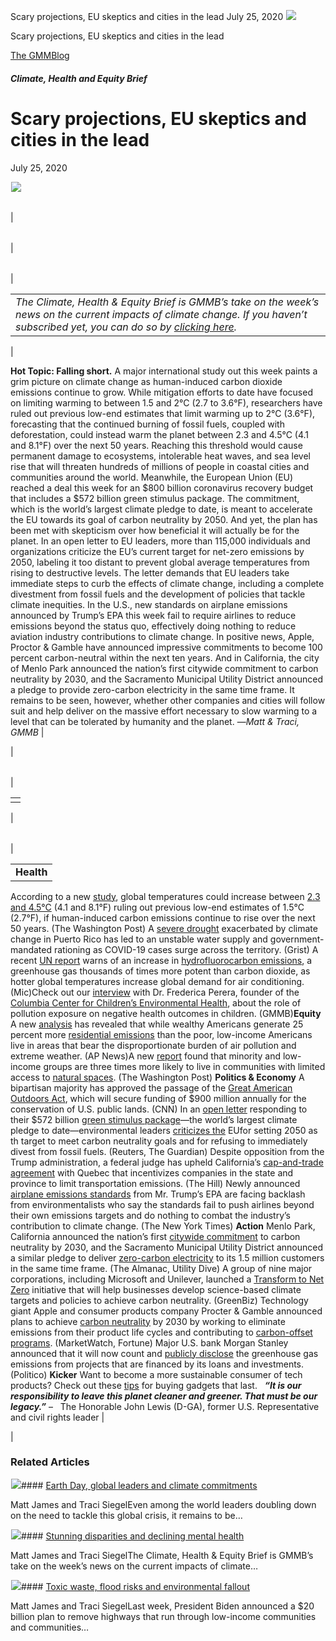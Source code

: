 



Scary projections, EU skeptics and cities in the lead
July 25, 2020
![](data:image/gif;base64,R0lGODlhAQABAAAAACH5BAEKAAEALAAAAAABAAEAAAICTAEAOw==)![](https://www.gmmb.com/wp-content/uploads/2020/11/07.24-header-scaled.jpg)



Scary projections, EU skeptics and cities in the lead





 [The GMMBlog](/blog/)



##### Climate, Health and Equity Brief

 Scary projections, EU skeptics and cities in the lead
=====================================================


July 25, 2020



![](data:image/gif;base64,R0lGODlhAQABAAAAACH5BAEKAAEALAAAAAABAAEAAAICTAEAOw==)![](https://www.gmmb.com/wp-content/uploads/2020/11/07.24-header-552x552.jpg) 




|  |  |  |  |
| --- | --- | --- | --- |
| 

|  |  |  |
| --- | --- | --- |
| 

|  |  |
| --- | --- |
| 

|  |
| --- |
| *The Climate, Health & Equity Brief is GMMB’s take on the week’s news on the current impacts of climate change. If you haven’t subscribed yet, you can do so by [clicking here](https://mailchimp.us4.list-manage.com/subscribe?u=f2f8c4bdabe1a2a83f914e813&id=4a13a601e2).* |

 |

**Hot Topic: Falling short.** A major international study out this week paints a grim picture on climate change as human-induced carbon dioxide emissions continue to grow. While mitigation efforts to date have focused on limiting warming to between 1.5 and 2°C (2.7 to 3.6°F), researchers have ruled out previous low-end estimates that limit warming up to 2°C (3.6°F), forecasting that the continued burning of fossil fuels, coupled with deforestation, could instead warm the planet between 2.3 and 4.5°C (4.1 and 8.1°F) over the next 50 years. Reaching this threshold would cause permanent damage to ecosystems, intolerable heat waves, and sea level rise that will threaten hundreds of millions of people in coastal cities and communities around the world.
Meanwhile, the European Union (EU) reached a deal this week for an $800 billion coronavirus recovery budget that includes a $572 billion green stimulus package. The commitment, which is the world’s largest climate pledge to date, is meant to accelerate the EU towards its goal of carbon neutrality by 2050. And yet, the plan has been met with skepticism over how beneficial it will actually be for the planet. In an open letter to EU leaders, more than 115,000 individuals and organizations criticize the EU’s current target for net-zero emissions by 2050, labeling it too distant to prevent global average temperatures from rising to destructive levels. The letter demands that EU leaders take immediate steps to curb the effects of climate change, including a complete divestment from fossil fuels and the development of policies that tackle climate inequities.
In the U.S., new standards on airplane emissions announced by Trump’s EPA this week fail to require airlines to reduce emissions beyond the status quo, effectively doing nothing to reduce aviation industry contributions to climate change.
In positive news, Apple, Proctor & Gamble have announced impressive commitments to become 100 percent carbon-neutral within the next ten years. And in California, the city of Menlo Park announced the nation’s first citywide commitment to carbon neutrality by 2030, and the Sacramento Municipal Utility District announced a pledge to provide zero-carbon electricity in the same time frame. It remains to be seen, however, whether other companies and cities will follow suit and help deliver on the massive effort necessary to slow warming to a level that can be tolerated by humanity and the planet.
—*Matt & Traci, GMMB* |

 |




|  |  |
| --- | --- |
| 

|  |
| --- |
|  |

 |




|  |  |
| --- | --- |
| 

|  |
| --- |
| **Health**
According to a new [study](https://urldefense.proofpoint.com/v2/url?u=https-3A__mailchimp.us4.list-2Dmanage.com_track_click-3Fu-3Df2f8c4bdabe1a2a83f914e813-26id-3D382b19fc5b-26e-3Ded33d5c27b&d=DwMFaQ&c=HdAUNv_EOZyljLc1cjbHCq-Eo7r1kRHoywhQbi81uaA&r=OlWCtgefXwdU4GCWoW0FDr4qslGw8TxjBzx3nmHvVzo&m=DYuTa083PalUtdku5Jfu45chnumCPokq9ryNUPwmpM4&s=-njz5uhREEDEb3V4_dn4-Ijo9LHx8UBRhnhYQWsWVBQ&e=), global temperatures could increase between [2.3 and 4.5°C](https://urldefense.proofpoint.com/v2/url?u=https-3A__mailchimp.us4.list-2Dmanage.com_track_click-3Fu-3Df2f8c4bdabe1a2a83f914e813-26id-3D807d53a7f7-26e-3Ded33d5c27b&d=DwMFaQ&c=HdAUNv_EOZyljLc1cjbHCq-Eo7r1kRHoywhQbi81uaA&r=OlWCtgefXwdU4GCWoW0FDr4qslGw8TxjBzx3nmHvVzo&m=DYuTa083PalUtdku5Jfu45chnumCPokq9ryNUPwmpM4&s=Atnkngu6RN0YzPbX-g_kFTdXcAmy6jU7QpHQd6vqlSc&e=) (4.1 and 8.1°F) ruling out previous low-end estimates of 1.5°C (2.7°F), if human-induced carbon emissions continue to rise over the next 50 years. (The Washington Post) A [severe drought](https://urldefense.proofpoint.com/v2/url?u=https-3A__mailchimp.us4.list-2Dmanage.com_track_click-3Fu-3Df2f8c4bdabe1a2a83f914e813-26id-3D7703d9f22f-26e-3Ded33d5c27b&d=DwMFaQ&c=HdAUNv_EOZyljLc1cjbHCq-Eo7r1kRHoywhQbi81uaA&r=OlWCtgefXwdU4GCWoW0FDr4qslGw8TxjBzx3nmHvVzo&m=DYuTa083PalUtdku5Jfu45chnumCPokq9ryNUPwmpM4&s=Ri8dVyCIg6f3wtbhnbbefKMU3C5MKUZ2Gp5TLiOiRdI&e=) exacerbated by climate change in Puerto Rico has led to an unstable water supply and government-mandated rationing as COVID-19 cases surge across the territory. (Grist) A recent [UN report](https://urldefense.proofpoint.com/v2/url?u=https-3A__mailchimp.us4.list-2Dmanage.com_track_click-3Fu-3Df2f8c4bdabe1a2a83f914e813-26id-3D73ff275b46-26e-3Ded33d5c27b&d=DwMFaQ&c=HdAUNv_EOZyljLc1cjbHCq-Eo7r1kRHoywhQbi81uaA&r=OlWCtgefXwdU4GCWoW0FDr4qslGw8TxjBzx3nmHvVzo&m=DYuTa083PalUtdku5Jfu45chnumCPokq9ryNUPwmpM4&s=idgqPhhYSUyhg_O0H1kqB78msTPwJFTdMdZXii6qaQI&e=) warns of an increase in [hydrofluorocarbon emissions](https://urldefense.proofpoint.com/v2/url?u=https-3A__mailchimp.us4.list-2Dmanage.com_track_click-3Fu-3Df2f8c4bdabe1a2a83f914e813-26id-3D2f59961106-26e-3Ded33d5c27b&d=DwMFaQ&c=HdAUNv_EOZyljLc1cjbHCq-Eo7r1kRHoywhQbi81uaA&r=OlWCtgefXwdU4GCWoW0FDr4qslGw8TxjBzx3nmHvVzo&m=DYuTa083PalUtdku5Jfu45chnumCPokq9ryNUPwmpM4&s=jzFtdAq3P73nWqb9eObrTqw5q4Epb9QbM3cswY0foZs&e=), a greenhouse gas thousands of times more potent than carbon dioxide, as hotter global temperatures increase global demand for air conditioning. (Mic)Check out our [interview](https://urldefense.proofpoint.com/v2/url?u=https-3A__mailchimp.us4.list-2Dmanage.com_track_click-3Fu-3Df2f8c4bdabe1a2a83f914e813-26id-3D83535a9e08-26e-3Ded33d5c27b&d=DwMFaQ&c=HdAUNv_EOZyljLc1cjbHCq-Eo7r1kRHoywhQbi81uaA&r=OlWCtgefXwdU4GCWoW0FDr4qslGw8TxjBzx3nmHvVzo&m=DYuTa083PalUtdku5Jfu45chnumCPokq9ryNUPwmpM4&s=0T7HyR2xb9mCwCiPYYtS-kfpSR9Mz0WzhKj83UeisY8&e=) with Dr. Frederica Perera, founder of the [Columbia Center for Children’s Environmental Health](https://urldefense.proofpoint.com/v2/url?u=https-3A__mailchimp.us4.list-2Dmanage.com_track_click-3Fu-3Df2f8c4bdabe1a2a83f914e813-26id-3D68ec6629c1-26e-3Ded33d5c27b&d=DwMFaQ&c=HdAUNv_EOZyljLc1cjbHCq-Eo7r1kRHoywhQbi81uaA&r=OlWCtgefXwdU4GCWoW0FDr4qslGw8TxjBzx3nmHvVzo&m=DYuTa083PalUtdku5Jfu45chnumCPokq9ryNUPwmpM4&s=hTLVwFAfkKl22fksz71s0PW8KB0ozG3MSn-8HKV-0UM&e=), about the role of pollution exposure on negative health outcomes in children. (GMMB)**Equity**
A new [analysis](https://urldefense.proofpoint.com/v2/url?u=https-3A__mailchimp.us4.list-2Dmanage.com_track_click-3Fu-3Df2f8c4bdabe1a2a83f914e813-26id-3Dd0880d36da-26e-3Ded33d5c27b&d=DwMFaQ&c=HdAUNv_EOZyljLc1cjbHCq-Eo7r1kRHoywhQbi81uaA&r=OlWCtgefXwdU4GCWoW0FDr4qslGw8TxjBzx3nmHvVzo&m=DYuTa083PalUtdku5Jfu45chnumCPokq9ryNUPwmpM4&s=iKZLm9NVrZpPThytMaE74SAOJQElASD2bKkvhktaX94&e=) has revealed that while wealthy Americans generate 25 percent more [residential emissions](https://urldefense.proofpoint.com/v2/url?u=https-3A__mailchimp.us4.list-2Dmanage.com_track_click-3Fu-3Df2f8c4bdabe1a2a83f914e813-26id-3Df541f25db2-26e-3Ded33d5c27b&d=DwMFaQ&c=HdAUNv_EOZyljLc1cjbHCq-Eo7r1kRHoywhQbi81uaA&r=OlWCtgefXwdU4GCWoW0FDr4qslGw8TxjBzx3nmHvVzo&m=DYuTa083PalUtdku5Jfu45chnumCPokq9ryNUPwmpM4&s=-7Ot1hSGJ40YsUx24TIPTMcV4GGWoSBfdzf5DrOe1UQ&e=) than the poor, low-income Americans live in areas that bear the disproportionate burden of air pollution and extreme weather. (AP News)A new [report](https://urldefense.proofpoint.com/v2/url?u=https-3A__mailchimp.us4.list-2Dmanage.com_track_click-3Fu-3Df2f8c4bdabe1a2a83f914e813-26id-3D9455b61a2a-26e-3Ded33d5c27b&d=DwMFaQ&c=HdAUNv_EOZyljLc1cjbHCq-Eo7r1kRHoywhQbi81uaA&r=OlWCtgefXwdU4GCWoW0FDr4qslGw8TxjBzx3nmHvVzo&m=DYuTa083PalUtdku5Jfu45chnumCPokq9ryNUPwmpM4&s=PJirpv1pATD3WwyHQNDROCceUzRwzmoFrebH6i7yYfk&e=) found that minority and low-income groups are three times more likely to live in communities with limited access to [natural spaces](https://urldefense.proofpoint.com/v2/url?u=https-3A__mailchimp.us4.list-2Dmanage.com_track_click-3Fu-3Df2f8c4bdabe1a2a83f914e813-26id-3Dc67260cfb7-26e-3Ded33d5c27b&d=DwMFaQ&c=HdAUNv_EOZyljLc1cjbHCq-Eo7r1kRHoywhQbi81uaA&r=OlWCtgefXwdU4GCWoW0FDr4qslGw8TxjBzx3nmHvVzo&m=DYuTa083PalUtdku5Jfu45chnumCPokq9ryNUPwmpM4&s=WrCAxwnyOOxBJAkSIVSKhvOlI80dA37tdG3kpFicmmE&e=). (The Washington Post)
**Politics & Economy**
A bipartisan majority has approved the passage of the [Great American Outdoors Act](https://urldefense.proofpoint.com/v2/url?u=https-3A__mailchimp.us4.list-2Dmanage.com_track_click-3Fu-3Df2f8c4bdabe1a2a83f914e813-26id-3D05290ba0da-26e-3Ded33d5c27b&d=DwMFaQ&c=HdAUNv_EOZyljLc1cjbHCq-Eo7r1kRHoywhQbi81uaA&r=OlWCtgefXwdU4GCWoW0FDr4qslGw8TxjBzx3nmHvVzo&m=DYuTa083PalUtdku5Jfu45chnumCPokq9ryNUPwmpM4&s=S9T2FRhbEsuWACPpionGfPj5atFRYEj632nuPV-HU_I&e=), which will secure funding of $900 million annually for the conservation of U.S. public lands. (CNN)
In an [open letter](https://urldefense.proofpoint.com/v2/url?u=https-3A__mailchimp.us4.list-2Dmanage.com_track_click-3Fu-3Df2f8c4bdabe1a2a83f914e813-26id-3Dcf8d311c5e-26e-3Ded33d5c27b&d=DwMFaQ&c=HdAUNv_EOZyljLc1cjbHCq-Eo7r1kRHoywhQbi81uaA&r=OlWCtgefXwdU4GCWoW0FDr4qslGw8TxjBzx3nmHvVzo&m=DYuTa083PalUtdku5Jfu45chnumCPokq9ryNUPwmpM4&s=Z2l7uyk1QSIGU8mxhLYZETK7QB4evS5egkLVLNPYfUQ&e=) responding to their $572 billion [green stimulus package](https://urldefense.proofpoint.com/v2/url?u=https-3A__mailchimp.us4.list-2Dmanage.com_track_click-3Fu-3Df2f8c4bdabe1a2a83f914e813-26id-3D7fed5c019a-26e-3Ded33d5c27b&d=DwMFaQ&c=HdAUNv_EOZyljLc1cjbHCq-Eo7r1kRHoywhQbi81uaA&r=OlWCtgefXwdU4GCWoW0FDr4qslGw8TxjBzx3nmHvVzo&m=DYuTa083PalUtdku5Jfu45chnumCPokq9ryNUPwmpM4&s=YJrXUkoHOGB3y1NML5ZJ0bnUbrEzUJQ53m3t19PVI7E&e=)—the world’s largest climate pledge to date—environmental leaders [criticizes the](https://urldefense.proofpoint.com/v2/url?u=https-3A__mailchimp.us4.list-2Dmanage.com_track_click-3Fu-3Df2f8c4bdabe1a2a83f914e813-26id-3Dcfb54f46da-26e-3Ded33d5c27b&d=DwMFaQ&c=HdAUNv_EOZyljLc1cjbHCq-Eo7r1kRHoywhQbi81uaA&r=OlWCtgefXwdU4GCWoW0FDr4qslGw8TxjBzx3nmHvVzo&m=DYuTa083PalUtdku5Jfu45chnumCPokq9ryNUPwmpM4&s=ZKXQfReC_tY99kNOLZ45P2CKJSRqj820QCHOlkBs6FI&e=) EUfor setting 2050 as th target to meet carbon neutrality goals and for refusing to immediately divest from fossil fuels. (Reuters, The Guardian)
Despite opposition from the Trump administration, a federal judge has upheld California’s [cap-and-trade agreement](https://urldefense.proofpoint.com/v2/url?u=https-3A__mailchimp.us4.list-2Dmanage.com_track_click-3Fu-3Df2f8c4bdabe1a2a83f914e813-26id-3D84427e8598-26e-3Ded33d5c27b&d=DwMFaQ&c=HdAUNv_EOZyljLc1cjbHCq-Eo7r1kRHoywhQbi81uaA&r=OlWCtgefXwdU4GCWoW0FDr4qslGw8TxjBzx3nmHvVzo&m=DYuTa083PalUtdku5Jfu45chnumCPokq9ryNUPwmpM4&s=8jtry4iO8EfQGbebqn-1Jh0H7PG5dWM_mNw0gQ_qN3o&e=) with Quebec that incentivizes companies in the state and province to limit transportation emissions. (The Hill)
Newly announced [airplane emissions standards](https://urldefense.proofpoint.com/v2/url?u=https-3A__mailchimp.us4.list-2Dmanage.com_track_click-3Fu-3Df2f8c4bdabe1a2a83f914e813-26id-3D613f2cf84b-26e-3Ded33d5c27b&d=DwMFaQ&c=HdAUNv_EOZyljLc1cjbHCq-Eo7r1kRHoywhQbi81uaA&r=OlWCtgefXwdU4GCWoW0FDr4qslGw8TxjBzx3nmHvVzo&m=DYuTa083PalUtdku5Jfu45chnumCPokq9ryNUPwmpM4&s=PgvX37uz3cPlvBCRVGertDH5NIuLdNHn-fQp3yIn1dM&e=) from Mr. Trump’s EPA are facing backlash from environmentalists who say the standards fail to push airlines beyond their own emissions targets and do nothing to combat the industry’s contribution to climate change. (The New York Times)
**Action** 
Menlo Park, California announced the nation’s first [citywide commitment](https://urldefense.proofpoint.com/v2/url?u=https-3A__mailchimp.us4.list-2Dmanage.com_track_click-3Fu-3Df2f8c4bdabe1a2a83f914e813-26id-3D1ae2dd4d8b-26e-3Ded33d5c27b&d=DwMFaQ&c=HdAUNv_EOZyljLc1cjbHCq-Eo7r1kRHoywhQbi81uaA&r=OlWCtgefXwdU4GCWoW0FDr4qslGw8TxjBzx3nmHvVzo&m=DYuTa083PalUtdku5Jfu45chnumCPokq9ryNUPwmpM4&s=kPjwUBxA7vHbCALYJ5XvOeHmWVKZjpDq2MhXgll0Kds&e=) to carbon neutrality by 2030, and the Sacramento Municipal Utility District announced a similar pledge to deliver [zero-carbon electricity](https://urldefense.proofpoint.com/v2/url?u=https-3A__mailchimp.us4.list-2Dmanage.com_track_click-3Fu-3Df2f8c4bdabe1a2a83f914e813-26id-3D508aac8f3b-26e-3Ded33d5c27b&d=DwMFaQ&c=HdAUNv_EOZyljLc1cjbHCq-Eo7r1kRHoywhQbi81uaA&r=OlWCtgefXwdU4GCWoW0FDr4qslGw8TxjBzx3nmHvVzo&m=DYuTa083PalUtdku5Jfu45chnumCPokq9ryNUPwmpM4&s=UtcdwmnXCfyjD3x6kKQtHJJK7jingir1nM3dPMCPuzE&e=) to its 1.5 million customers in the same time frame. (The Almanac, Utility Dive)
A group of nine major corporations, including Microsoft and Unilever, launched a [Transform to Net Zero](https://urldefense.proofpoint.com/v2/url?u=https-3A__mailchimp.us4.list-2Dmanage.com_track_click-3Fu-3Df2f8c4bdabe1a2a83f914e813-26id-3Dbead0cef72-26e-3Ded33d5c27b&d=DwMFaQ&c=HdAUNv_EOZyljLc1cjbHCq-Eo7r1kRHoywhQbi81uaA&r=OlWCtgefXwdU4GCWoW0FDr4qslGw8TxjBzx3nmHvVzo&m=DYuTa083PalUtdku5Jfu45chnumCPokq9ryNUPwmpM4&s=e1nIAsKCtSdaBHS1Ar6Bfze7Sa2Al1SBd5PdTyiybjM&e=) initiative that will help businesses develop science-based climate targets and policies to achieve carbon neutrality. (GreenBiz)
Technology giant Apple and consumer products company Procter & Gamble announced plans to achieve [carbon neutrality](https://urldefense.proofpoint.com/v2/url?u=https-3A__mailchimp.us4.list-2Dmanage.com_track_click-3Fu-3Df2f8c4bdabe1a2a83f914e813-26id-3D3be0c4c6ef-26e-3Ded33d5c27b&d=DwMFaQ&c=HdAUNv_EOZyljLc1cjbHCq-Eo7r1kRHoywhQbi81uaA&r=OlWCtgefXwdU4GCWoW0FDr4qslGw8TxjBzx3nmHvVzo&m=DYuTa083PalUtdku5Jfu45chnumCPokq9ryNUPwmpM4&s=p2I02-qNHduCOrkOdKSjigY6kPvzKkm9mS_2ejK5u7c&e=) by 2030 by working to eliminate emissions from their product life cycles and contributing to [carbon-offset programs](https://urldefense.proofpoint.com/v2/url?u=https-3A__mailchimp.us4.list-2Dmanage.com_track_click-3Fu-3Df2f8c4bdabe1a2a83f914e813-26id-3D9ffcc147b9-26e-3Ded33d5c27b&d=DwMFaQ&c=HdAUNv_EOZyljLc1cjbHCq-Eo7r1kRHoywhQbi81uaA&r=OlWCtgefXwdU4GCWoW0FDr4qslGw8TxjBzx3nmHvVzo&m=DYuTa083PalUtdku5Jfu45chnumCPokq9ryNUPwmpM4&s=fkx8dQWcnPi3LK8UMvqldWzGjyayXBY_FpIvWHhSIwY&e=). (MarketWatch, Fortune)
Major U.S. bank Morgan Stanley announced that it will now count and [publicly disclose](https://urldefense.proofpoint.com/v2/url?u=https-3A__mailchimp.us4.list-2Dmanage.com_track_click-3Fu-3Df2f8c4bdabe1a2a83f914e813-26id-3D97853bdcb5-26e-3Ded33d5c27b&d=DwMFaQ&c=HdAUNv_EOZyljLc1cjbHCq-Eo7r1kRHoywhQbi81uaA&r=OlWCtgefXwdU4GCWoW0FDr4qslGw8TxjBzx3nmHvVzo&m=DYuTa083PalUtdku5Jfu45chnumCPokq9ryNUPwmpM4&s=z3KtoT4Qjc0pEsFVmigPLBemkakM-mi3M57R2YN4NwE&e=) the greenhouse gas emissions from projects that are financed by its loans and investments. (Politico)
**Kicker**
Want to become a more sustainable consumer of tech products? Check out these [tips](https://urldefense.proofpoint.com/v2/url?u=https-3A__mailchimp.us4.list-2Dmanage.com_track_click-3Fu-3Df2f8c4bdabe1a2a83f914e813-26id-3Dc51df8d0b8-26e-3Ded33d5c27b&d=DwMFaQ&c=HdAUNv_EOZyljLc1cjbHCq-Eo7r1kRHoywhQbi81uaA&r=OlWCtgefXwdU4GCWoW0FDr4qslGw8TxjBzx3nmHvVzo&m=DYuTa083PalUtdku5Jfu45chnumCPokq9ryNUPwmpM4&s=hdPDTdyc-5cIXgvDzsc8XLl1vLwk2PpZcK54Lxr2y6E&e=) for buying gadgets that last.
 
***“It is our responsibility to leave this planet cleaner and greener. That must be our legacy.”***
–   The Honorable John Lewis (D-GA), former U.S. Representative and civil rights leader |

 |









### Related Articles

![](data:image/gif;base64,R0lGODlhAQABAAAAACH5BAEKAAEALAAAAAABAAEAAAICTAEAOw==)![](https://www.gmmb.com/wp-content/uploads/2021/04/b5197d82-9fb4-4c84-a8d9-e468348c4c67-380x200.jpg)#### [Earth Day, global leaders and climate commitments](https://www.gmmb.com/news/earth-day-global-leaders-and-climate-commitments/)

Matt James and Traci SiegelEven among the world leaders doubling down on the need to tackle this global crisis, it remains to be…

![](data:image/gif;base64,R0lGODlhAQABAAAAACH5BAEKAAEALAAAAAABAAEAAAICTAEAOw==)![](https://www.gmmb.com/wp-content/uploads/2021/04/4.16header-380x200.png)#### [Stunning disparities and declining mental health](https://www.gmmb.com/news/stunning-disparities-and-declining-mental-health/)

Matt James and Traci SiegelThe Climate, Health & Equity Brief is GMMB’s take on the week’s news on the current impacts of climate…

![](data:image/gif;base64,R0lGODlhAQABAAAAACH5BAEKAAEALAAAAAABAAEAAAICTAEAOw==)![](https://www.gmmb.com/wp-content/uploads/2021/04/Picture1-380x200.jpg)#### [Toxic waste, flood risks and environmental fallout](https://www.gmmb.com/news/toxic-waste-flood-risks-and-environmental-fallout/)

Matt James and Traci SiegelLast week, President Biden announced a $20 billion plan to remove highways that run through low-income communities and communities…




